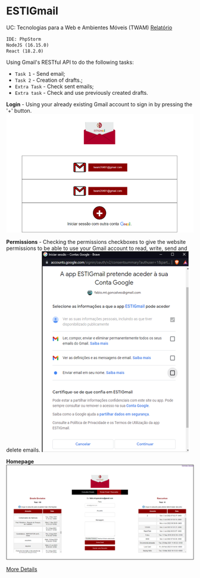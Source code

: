 # ESTIGmail

UC: Tecnologias para a Web e Ambientes Móveis (TWAM)
[Relatório](https://github.com/FabiomtGoncalves/ESTIGmail-React/blob/master/imgs/homepage.png)
```
IDE: PhpStorm
NodeJS (16.15.0)
React (18.2.0)
```  
Using Gmail's RESTful API to do the following tasks:

- `Task 1` - Send email; 
- `Task 2` - Creation of drafts.;
- `Extra Task` - Check sent emails;
- `Extra task` - Check and use previously created drafts.

**Login** - Using your already existing Gmail account to sign in by pressing the '+' button.
![Login Interface](https://github.com/FabiomtGoncalves/ESTIGmail-React/blob/master/imgs/login.png)

**Permissions** - Checking the permissions checkboxes to give the website permissions to be able to use your Gmail account to read, write, send and delete emails.
![Permissions Popup](https://github.com/FabiomtGoncalves/ESTIGmail-React/blob/master/imgs/login-permissions.png)

**Homepage**
![Homepage Interface](https://github.com/FabiomtGoncalves/ESTIGmail-React/blob/master/imgs/homepage.png)

[More Details](https://github.com/FabiomtGoncalves/ESTIGmail-React/blob/master/imgs/homepage.png)
